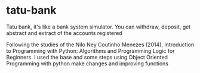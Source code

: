 # tatu-bank
Tatu bank, it's like a bank system simulator. You can withdraw, deposit, get abstract and extract of the accounts registered

Following the studies of the Nilo Ney Coutinho Menezes (2014), Introduction to Programming with Python: Algorithms and Programming Logic for Beginners. I used the base and some steps using Object Oriented Programming with python make changes and improving functions
